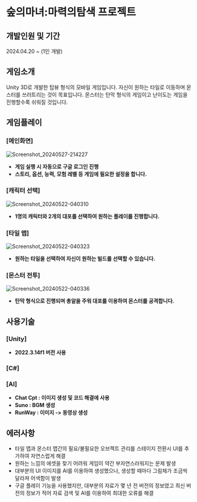 # 숲의마녀:마력의탐색 프로젝트

## 개발인원 및 기간
2024.04.20 ~ (1인 개발)

## 게임소개
Unity 3D로 개발한 탑뷰 형식의 모바일 게임입니다.
자신이 원하는 타일로 이동하며 몬스터를 쓰러트리는 것이 목표입니다.
몬스터는 탄막 형식의 게임이고 난이도는 게임을 진행할수록 쉬워질 것입니다.

## 게임플레이
### [메인화면]
![Screenshot_20240527-214227](https://github.com/GyuHawn/ForestWitch-MagicSearch/assets/125939517/c6721c0b-5ae2-4f6f-995d-0a5aeaddf2ff)
* **게임 실행 시 자동으로 구글 로그인 진행**
* **스토리, 옵션, 능력, 모험 레벨 등 게임에 필요한 설정을 합니다.**

### [캐릭터 선택]
![Screenshot_20240522-040310](https://github.com/GyuHawn/ForestWitch-MagicSearch/assets/125939517/177d5c55-6c79-4449-86bd-4239d1d66fb1)
* **1명의 캐릭터와 2개의 대포를 선택하여 원하는 플레이를 진행합니다.**

### [타일 맵]
![Screenshot_20240522-040323](https://github.com/GyuHawn/ForestWitch-MagicSearch/assets/125939517/439302ee-716c-4623-9f19-e44d75a7631d)
* **원하는 타일을 선택하여 자신이 원하는 빌드를 선택할 수 있습니다.**

### [몬스터 전투]
![Screenshot_20240522-040336](https://github.com/GyuHawn/ForestWitch-MagicSearch/assets/125939517/ad38f6dd-9fdf-4598-8069-158bde36dedb)
* **탄막 형식으로 진행되며 총알을 주워 대포를 이용하여 몬스터를 공격합니다.**
  
## 사용기술
### [Unity]
* **2022.3.14f1 버전 사용**
### [C#]
### [AI]
* **Chat Cpt : 이미지 생성 및 코드 해결에 사용**
* **Suno : BGM 생성**
* **RunWay : 이미지 -> 동영상 생성**

## 에러사항
* 타일 맵과 몬스터 맵간의 필요/불필요한 오브젝트 관리를 스테이지 전환시 UI를 추가하여 자연스럽게 해결
* 원하는 느낌의 에셋을 찾기 어려워 게임이 약간 부자연스러워지는 문제 발생
* 대부분의 UI 이미지를 AI를 이용하여 생성했으나, 생성할 때마다 그림체가 조금씩 달라져 어색함이 발생
* 구글 플레이 기능을 사용했지만, 대부분의 자료가 몇 년 전 버전의 정보였고 최신 버전의 정보가 적어 자료 검색 및 AI를 이용하여 최대한 오류를 해결
